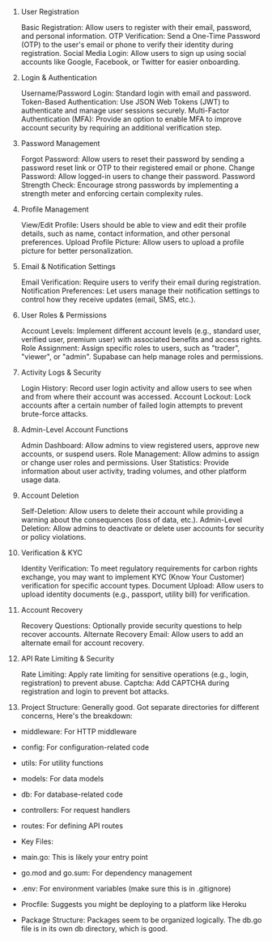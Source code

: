 1. User Registration

   Basic Registration: Allow users to register with their email, password, and personal information.
   OTP Verification: Send a One-Time Password (OTP) to the user's email or phone to verify their identity during registration.
   Social Media Login: Allow users to sign up using social accounts like Google, Facebook, or Twitter for easier onboarding.

2. Login & Authentication

   Username/Password Login: Standard login with email and password.
   Token-Based Authentication: Use JSON Web Tokens (JWT) to authenticate and manage user sessions securely.
   Multi-Factor Authentication (MFA): Provide an option to enable MFA to improve account security by requiring an additional verification step.

3. Password Management

   Forgot Password: Allow users to reset their password by sending a password reset link or OTP to their registered email or phone.
   Change Password: Allow logged-in users to change their password.
   Password Strength Check: Encourage strong passwords by implementing a strength meter and enforcing certain complexity rules.

4. Profile Management

   View/Edit Profile: Users should be able to view and edit their profile details, such as name, contact information, and other personal preferences.
   Upload Profile Picture: Allow users to upload a profile picture for better personalization.

5. Email & Notification Settings

   Email Verification: Require users to verify their email during registration.
   Notification Preferences: Let users manage their notification settings to control how they receive updates (email, SMS, etc.).

6. User Roles & Permissions

   Account Levels: Implement different account levels (e.g., standard user, verified user, premium user) with associated benefits and access rights.
   Role Assignment: Assign specific roles to users, such as "trader", "viewer", or "admin". Supabase can help manage roles and permissions.

7. Activity Logs & Security

   Login History: Record user login activity and allow users to see when and from where their account was accessed.
   Account Lockout: Lock accounts after a certain number of failed login attempts to prevent brute-force attacks.

8. Admin-Level Account Functions

   Admin Dashboard: Allow admins to view registered users, approve new accounts, or suspend users.
   Role Management: Allow admins to assign or change user roles and permissions.
   User Statistics: Provide information about user activity, trading volumes, and other platform usage data.

9. Account Deletion

   Self-Deletion: Allow users to delete their account while providing a warning about the consequences (loss of data, etc.).
   Admin-Level Deletion: Allow admins to deactivate or delete user accounts for security or policy violations.

10. Verification & KYC

    Identity Verification: To meet regulatory requirements for carbon rights exchange, you may want to implement KYC (Know Your Customer) verification for specific account types.
    Document Upload: Allow users to upload identity documents (e.g., passport, utility bill) for verification.

11. Account Recovery

    Recovery Questions: Optionally provide security questions to help recover accounts.
    Alternate Recovery Email: Allow users to add an alternate email for account recovery.

12. API Rate Limiting & Security

    Rate Limiting: Apply rate limiting for sensitive operations (e.g., login, registration) to prevent abuse.
    Captcha: Add CAPTCHA during registration and login to prevent bot attacks.

13. Project Structure: Generally good. Got separate directories for different concerns, Here's the breakdown:

- middleware: For HTTP middleware

- config: For configuration-related code

- utils: For utility functions

- models: For data models

- db: For database-related code

- controllers: For request handlers

- routes: For defining API routes

- Key Files:

- main.go: This is likely your entry point

- go.mod and go.sum: For dependency management

- .env: For environment variables (make sure this is in .gitignore)

- Procfile: Suggests you might be deploying to a platform like Heroku

- Package Structure: Packages seem to be organized logically. The db.go file is in its own db directory, which is good.
